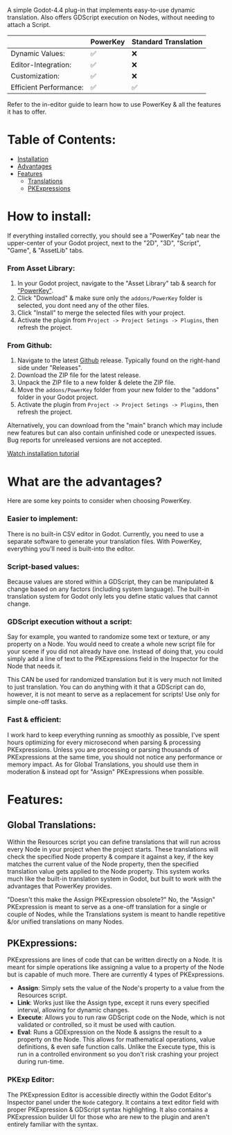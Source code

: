 A simple Godot-4.4 plug-in that implements easy-to-use dynamic translation. Also offers GDScript execution on Nodes, without needing to attach a Script.

||PowerKey|Standard Translation|
|--|--|--
|Dynamic Values:|✅|❌
|Editor-Integration:|✅|❌
|Customization:|✅|❌
|Efficient Performance:|✅|✅

Refer to the in-editor guide to learn how to use PowerKey & all the features it has to offer.

# Table of Contents:
- [Installation](#how-to-install)
- [Advantages](#what-are-the-advantages)
- [Features](#features)
  - [Translations](#translations)
  - [PKExpressions](#pkexpressions)

# How to install:
If everything installed correctly, you should see a "PowerKey" tab near the upper-center of your Godot project, next to the "2D", "3D", "Script", "Game", & "AssetLib" tabs.
### From Asset Library:
 1. In your Godot project, navigate to the "Asset Library" tab & search for ["PowerKey"](https://godotengine.org/asset-library/asset/3990).
 2. Click "Download" & make sure only the `addons/PowerKey` folder is selected, you dont need any of the other files.
 3. Click "Install" to merge the selected files with your project.
 4. Activate the plugin from `Project -> Project Setings -> Plugins`, then refresh the project.

### From Github:
 1. Navigate to the latest [Github](https://github.com/phosxd/PowerKey) release. Typically found on the right-hand side under "Releases".
 2. Download the ZIP file for the latest release.
 3. Unpack the ZIP file to a new folder & delete the ZIP file.
 4. Move the `addons/PowerKey` folder from your new folder to the "addons" folder in your Godot project.
 5. Activate the plugin from `Project -> Project Setings -> Plugins`, then refresh the project.

Alternatively, you can download from the "main" branch which may include new features but can also contain unfinished code or unexpected issues. Bug reports for unreleased versions are not accepted.

[Watch installation tutorial](https://youtu.be/KQRSI6Z-3Io)

# What are the advantages?
Here are some key points to consider when choosing PowerKey.
### Easier to implement:
There is no built-in CSV editor in Godot. Currently, you need to use a separate software to generate your translation files.
With PowerKey, everything you'll need is built-into the editor.
### Script-based values:
Because values are stored within a GDScript, they can be manipulated & change based on any factors (including system language).
The built-in translation system for Godot only lets you define static values that cannot change.
### GDScript execution without a script:
Say for example, you wanted to randomize some text or texture, or any property on a Node. You would need to create a whole new script file for your scene if you did not already have one.
Instead of doing that, you could simply add a line of text to the PKExpressions field in the Inspector for the Node that needs it.

This CAN be used for randomized translation but it is very much not limited to just translation. You can do anything with it that a GDScript can do, however, it is not meant to serve as a replacement for scripts! Use only for simple one-off tasks.
### Fast & efficient:
I work hard to keep everything running as smoothly as possible, I've spent hours optimizing for every microsecond when parsing & processing PKExpressions. Unless you are processing or parsing thousands of PKExpressions at the same time, you should not notice any performance or memory impact.
As for Global Translations, you should use them in moderation & instead opt for "Assign" PKExpressions when possible.
# Features:
## Global Translations:
Within the Resources script you can define translations that will run across every Node in your project when the project starts. These translations will check the specified Node property & compare it against a key, if the key matches the current value of the Node property, then the specified translation value gets applied to the Node property.
This system works much like the built-in translation system in Godot, but built to work with the advantages that PowerKey provides.

"Doesn't this make the Assign PKExpression obsolete?" No, the "Assign" PKExpression is meant to serve as a one-off translation for a single or couple of Nodes, while the Translations system is meant to handle repetitive &/or unified translations on many Nodes.
## PKExpressions:
PKExpressions are lines of code that can be written directly on a Node. It is meant for simple operations like assigning a value to a property of the Node but is capable of much more. There are currently 4 types of PKExpressions.
- **Assign**: Simply sets the value of the Node's property to a value from the Resources script.
- **Link**: Works just like the Assign type, except it runs every specified interval, allowing for dynamic changes.
- **Execute**: Allows you to run raw GDScript code on the Node, which is not validated or controlled, so it must be used with caution.
- **Eval**: Runs a GDExpression on the Node & assigns the result to a property on the Node. This allows for mathematical operations, value definitions, & even safe function calls. Unlike the Execute type, this is run in a controlled environment so you don't risk crashing your project during run-time.
### PKExp Editor:
The PKExpression Editor is accessible directly within the Godot Editor's Inspector panel under the `Node` category. It contains a text editor field with proper PKExpression & GDScript syntax highlighting. It also contains a PKExpression builder UI for those who are new to the plugin and aren't entirely familiar with the syntax.